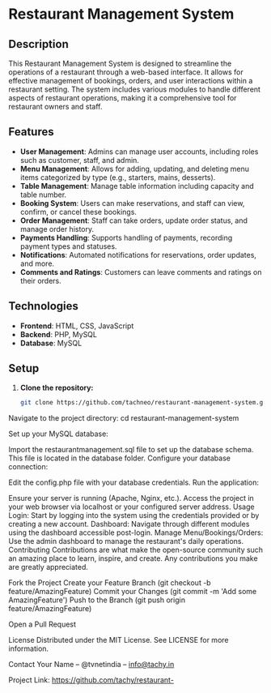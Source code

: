 # Restaurant Management System

## Description

This Restaurant Management System is designed to streamline the operations of a restaurant through a web-based interface. It allows for effective management of bookings, orders, and user interactions within a restaurant setting. The system includes various modules to handle different aspects of restaurant operations, making it a comprehensive tool for restaurant owners and staff.

## Features

- **User Management**: Admins can manage user accounts, including roles such as customer, staff, and admin.
- **Menu Management**: Allows for adding, updating, and deleting menu items categorized by type (e.g., starters, mains, desserts).
- **Table Management**: Manage table information including capacity and table number.
- **Booking System**: Users can make reservations, and staff can view, confirm, or cancel these bookings.
- **Order Management**: Staff can take orders, update order status, and manage order history.
- **Payments Handling**: Supports handling of payments, recording payment types and statuses.
- **Notifications**: Automated notifications for reservations, order updates, and more.
- **Comments and Ratings**: Customers can leave comments and ratings on their orders.

## Technologies

- **Frontend**: HTML, CSS, JavaScript
- **Backend**: PHP, MySQL
- **Database**: MySQL

## Setup

1. **Clone the repository:**

   ```bash
   git clone https://github.com/tachneo/restaurant-management-system.git

Navigate to the project directory:
cd restaurant-management-system

Set up your MySQL database:

Import the restaurantmanagement.sql file to set up the database schema. This file is located in the database folder.
Configure your database connection:

Edit the config.php file with your database credentials.
Run the application:

Ensure your server is running (Apache, Nginx, etc.).
Access the project in your web browser via localhost or your configured server address.
Usage
Login: Start by logging into the system using the credentials provided or by creating a new account.
Dashboard: Navigate through different modules using the dashboard accessible post-login.
Manage Menu/Bookings/Orders: Use the admin dashboard to manage the restaurant's daily operations.
Contributing
Contributions are what make the open-source community such an amazing place to learn, inspire, and create. Any contributions you make are greatly appreciated.

Fork the Project
Create your Feature Branch (git checkout -b feature/AmazingFeature)
Commit your Changes (git commit -m 'Add some AmazingFeature')
Push to the Branch (git push origin feature/AmazingFeature)

Open a Pull Request

License
Distributed under the MIT License. See LICENSE for more information.

Contact
Your Name – @tvnetindia – info@tachy.in

Project Link: https://github.com/tachy/restaurant-

